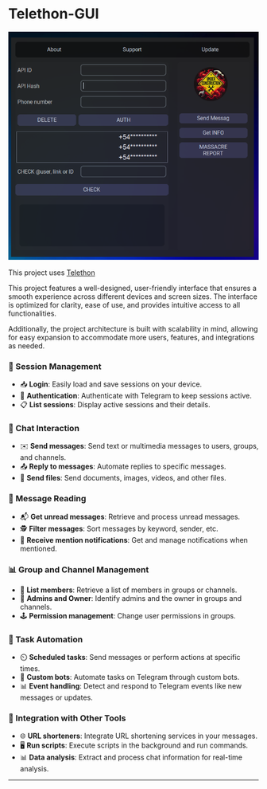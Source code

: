 # Telethon-GUI

![Telethon-GUI](gui.png)

This project uses [Telethon](https://github.com/LonamiWebs/Telethon)

This project features a well-designed, user-friendly interface that ensures a smooth experience across different devices and screen sizes. The interface is optimized for clarity, ease of use, and provides intuitive access to all functionalities. 

Additionally, the project architecture is built with scalability in mind, allowing for easy expansion to accommodate more users, features, and integrations as needed.

### 🔑 Session Management
- 📥 **Login**: Easily load and save sessions on your device.
- 🔄 **Authentication**: Authenticate with Telegram to keep sessions active.
- 📋 **List sessions**: Display active sessions and their details.

### 💬 Chat Interaction
- ✉️ **Send messages**: Send text or multimedia messages to users, groups, and channels.
- 📤 **Reply to messages**: Automate replies to specific messages.
- 📎 **Send files**: Send documents, images, videos, and other files.

### 👀 Message Reading
- 📬 **Get unread messages**: Retrieve and process unread messages.
- 🕵️ **Filter messages**: Sort messages by keyword, sender, etc.
- 📰 **Receive mention notifications**: Get and manage notifications when mentioned.

### 📊 Group and Channel Management
- 📑 **List members**: Retrieve a list of members in groups or channels.
- 👮 **Admins and Owner**: Identify admins and the owner in groups and channels.
- 🕹️ **Permission management**: Change user permissions in groups.

### 📲 Task Automation
- ⏲️ **Scheduled tasks**: Send messages or perform actions at specific times.
- 🤖 **Custom bots**: Automate tasks on Telegram through custom bots.
- 📊 **Event handling**: Detect and respond to Telegram events like new messages or updates.

### 🔗 Integration with Other Tools
- 🌐 **URL shorteners**: Integrate URL shortening services in your messages.
- 🖥️ **Run scripts**: Execute scripts in the background and run commands.
- 📊 **Data analysis**: Extract and process chat information for real-time analysis.

---
